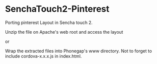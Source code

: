 SenchaTouch2-Pinterest
======================
Porting pinterest Layout in Sencha touch 2.

Unzip the file on Apache's web root and access the layout

or

Wrap the extracted files into Phonegap's www directory. Not to forget to include cordova-x.x.x.js in index.html.

